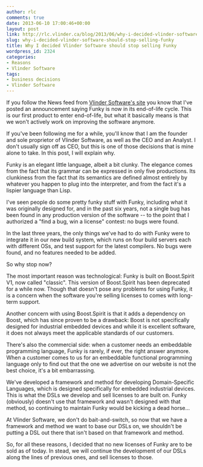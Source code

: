 ```yaml
---
author: rlc
comments: true
date: 2013-06-10 17:00:46+00:00
layout: post
link: http://rlc.vlinder.ca/blog/2013/06/why-i-decided-vlinder-software-should-stop-selling-funky/
slug: why-i-decided-vlinder-software-should-stop-selling-funky
title: Why I decided Vlinder Software should stop selling Funky
wordpress_id: 2324
categories:
- Reasons
- Vlinder Software
tags:
- business decisions
- Vlinder Software
---
```


If you follow the News feed from [Vlinder Software's site](http://vlinder.ca) you know that I've posted an announcement saying Funky is now in its end-of-life cycle. This is our first product to enter end-of-life, but what it basically means is that we won't actively work on improving the software anymore.

If you've been following me for a while, you'll know that I am the founder and sole proprietor of Vlinder Software, as well as the CEO and an Analyst. I don't usually sign off as CEO, but this is one of those decisions that is mine alone to take. In this post, I will explain why.

<!--more-->

Funky is an elegant little language, albeit a bit clunky. The elegance comes from the fact that its grammar can be expressed in only five productions. Its clunkiness from the fact that its semantics are defined almost entirely by whatever you happen to plug into the interpreter, and from the fact it's a lispier language than Lisp.

I've seen people do some pretty funky stuff with Funky, including what it was originally designed for, and in the past six years, not a single bug has been found in any production version of the software -- to the point that I authorized a "find a bug, win a license" contest: no bugs were found.

In the last three years, the only things we've had to do with Funky were to integrate it in our new build system, which runs on four build servers each with different OSs, and test support for the latest compilers. No bugs were found, and no features needed to be added.

So why stop now?

The most important reason was technological: Funky is built on Boost.Spirit V1, now called "classic". This version of Boost.Spirit has been deprecated for a while now. Though that doesn't pose any problems for using Funky, it is a concern when the software you're selling licenses to comes with long-term support.

Another concern with using Boost.Spirit is that it adds a dependency on Boost, which has since proven to be a drawback: Boost is not specifically designed for industrial embedded devices and while it is excellent software, it does not always meet the applicable standards of our customers.

There's also the commercial side: when a customer needs an embeddable programming language, Funky is rarely, if ever, the right answer anymore. When a customer comes to us for an embeddable functional programming language only to find out that the one we advertise on our website is not the best choice, it's a bit embarrassing.

We've developed a framework and method for developing Domain-Specific Languages, which is designed specifically for embedded industrial devices. This is what the DSLs we develop and sell licenses to are built on. Funky (obviously) doesn't use that framework and wasn't designed with that method, so continuing to maintain Funky would be kicking a dead horse...

At Vlinder Software, we don't do bait-and-switch, so now that we have a framework and method we want to base our DSLs on, we shouldn't be putting a DSL out there that isn't based on that framework and method.

So, for all these reasons, I decided that no new licenses of Funky are to be sold as of today. In stead, we will continue the development of our DSLs along the lines of previous ones, and sell licenses to those.
